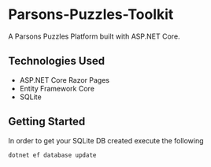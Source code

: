 # Parsons-Puzzles-Toolkit
A Parsons Puzzles Platform built with ASP.NET Core.

## Technologies Used

* ASP.NET Core Razor Pages
* Entity Framework Core
* SQLite

## Getting Started

In order to get your SQLite DB created execute the following 

```
dotnet ef database update
```
